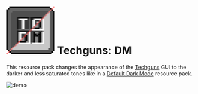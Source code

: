 # ![logo](https://github.com/Kostya0Sim/Techguns-DM/blob/main/pack.png) Techguns: DM
This resource pack changes the appearance of the [Techguns](https://www.curseforge.com/minecraft/mc-mods/techguns) GUI to the darker and less saturated tones like in a [Default Dark Mode](https://www.curseforge.com/minecraft/texture-packs/default-dark-mode) resource pack.

![demo](https://media.forgecdn.net/attachments/1082/664/demo1.png)
